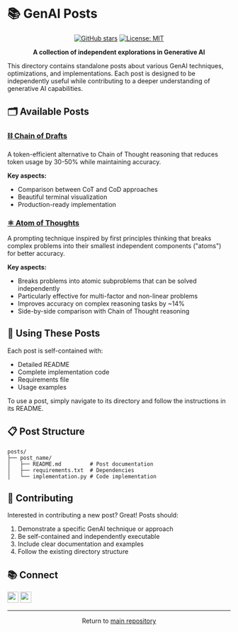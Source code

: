 # 📚 GenAI Posts

<div align="center">

[![GitHub stars](https://img.shields.io/github/stars/themanojdesai/GenAI?style=social)](https://github.com/themanojdesai/GenAI/stargazers)
[![License: MIT](https://img.shields.io/badge/License-MIT-yellow.svg)](https://opensource.org/licenses/MIT)

**A collection of independent explorations in Generative AI**

</div>

This directory contains standalone posts about various GenAI techniques, optimizations, and implementations. Each post is designed to be independently useful while contributing to a deeper understanding of generative AI capabilities.

## 🗂️ Available Posts

### [⛓️ Chain of Drafts](./chain_of_drafts/)

A token-efficient alternative to Chain of Thought reasoning that reduces token usage by 30-50% while maintaining accuracy.

**Key aspects:**
- Comparison between CoT and CoD approaches
- Beautiful terminal visualization 
- Production-ready implementation

### [⚛️ Atom of Thoughts](./atom_of_thoughts/)

A prompting technique inspired by first principles thinking that breaks complex problems into their smallest independent components ("atoms") for better accuracy.

**Key aspects:**
- Breaks problems into atomic subproblems that can be solved independently
- Particularly effective for multi-factor and non-linear problems
- Improves accuracy on complex reasoning tasks by ~14%
- Side-by-side comparison with Chain of Thought reasoning

## 🚀 Using These Posts

Each post is self-contained with:

- Detailed README
- Complete implementation code
- Requirements file
- Usage examples

To use a post, simply navigate to its directory and follow the instructions in its README.

## 📋 Post Structure

```
posts/
├── post_name/
│   ├── README.md         # Post documentation
│   ├── requirements.txt  # Dependencies
│   └── implementation.py # Code implementation
```

## 🤝 Contributing

Interested in contributing a new post? Great! Posts should:

1. Demonstrate a specific GenAI technique or approach
2. Be self-contained and independently executable
3. Include clear documentation and examples
4. Follow the existing directory structure

## 📚 Connect

<a href="https://www.linkedin.com/in/themanojdesai/"><img src="https://img.shields.io/badge/LinkedIn-0077B5?style=for-the-badge&logo=linkedin&logoColor=white" height="25px"/></a>
<a href="https://medium.com/@the_manoj_desai"><img src="https://img.shields.io/badge/Medium-12100E?style=for-the-badge&logo=medium&logoColor=white" height="25px"/></a>

---

<div align="center">
  <p>Return to <a href="../">main repository</a></p>
</div>